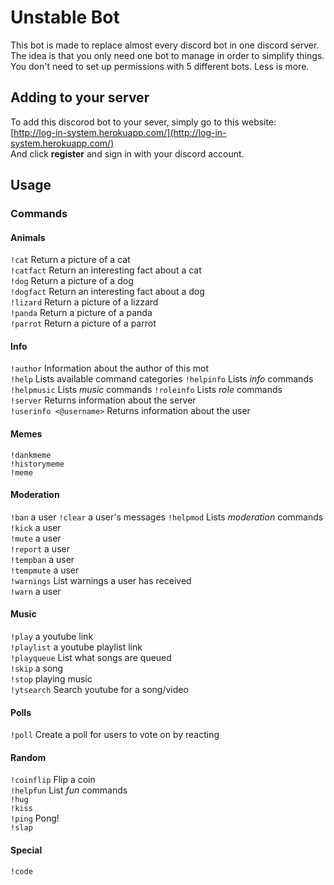 # Unstable Bot
This bot is made to replace almost every discord bot in one discord server.
The idea is that you only need one bot to manage in order to simplify things. You don't need to set up permissions with
5 different bots. Less is more.

## Adding to your server
To add this discorod bot to your sever, simply go to this website:  
[http://log-in-system.herokuapp.com/](http://log-in-system.herokuapp.com/)  
And click **register** and sign in with your discord account.
## Usage
### Commands
#### Animals
`!cat` Return a picture of a cat  
`!catfact` Return an interesting fact about a cat  
`!dog` Return a picture of a dog  
`!dogfact` Return an interesting fact about a dog  
`!lizard` Return a picture of a lizzard  
`!panda` Return a picture of a panda  
`!parrot` Return a picture of a parrot  
#### Info
`!author` Information about the author of this mot  
`!help` Lists available command categories 
`!helpinfo` Lists *info* commands  
`!helpmusic`  Lists *music* commands
`!roleinfo` Lists *role* commands  
`!server` Returns information about the server  
`!userinfo <@username>` Returns information about the user  
#### Memes
`!dankmeme`  
`!historymeme`  
`!meme`  
#### Moderation
`!ban`  a user
`!clear`  a user's messages
`!helpmod` Lists *moderation* commands  
`!kick` a user  
`!mute` a user  
`!report` a user  
`!tempban` a user  
`!tempmute` a user  
`!warnings` List warnings a user has received  
`!warn` a user  
#### Music
`!play` a youtube link  
`!playlist` a youtube playlist link  
`!playqueue` List what songs are queued  
`!skip` a song  
`!stop` playing music  
`!ytsearch` Search youtube for a song/video  
#### Polls
`!poll` Create a poll for users to vote on by reacting  
#### Random
`!coinflip` Flip a coin  
`!helpfun` List *fun* commands  
`!hug`  
`!kiss`  
`!ping` Pong!  
`!slap`  
#### Special
`!code`

